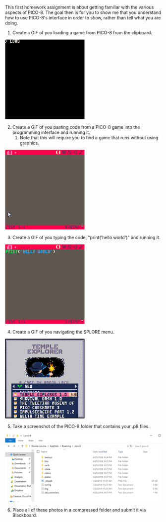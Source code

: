 This first homework assignment is about getting familiar with the various aspects of PICO-8. The goal then is for you to show me that you understand how to use PICO-8's interface in order to show, rather than tell what you are doing. 

1. Create a GIF of you loading a game from PICO-8 from the clipboard. 
 
 ![Example](/pics/hw1/loadclip.gif)

2. Create a GIF of you pasting code from a PICO-8 game into the programming interface and running it.
    1. Note that this will require you to find a game that runs without using graphics. 

 ![Example](/pics/hw1/ctrlv.gif)

3. Create a GIF of you typing the code, "print('hello world')" and running it. 

 ![Example](/pics/hw1/helloworld.gif)

4. Create a GIF of you navigating the SPLORE menu.

 ![Example](/pics/hw1/splore.gif)

5. Take a screenshot of the PICO-8 folder that contains your .p8 files.

 ![Example](/pics/hw1/folder.png)

6. Place all of these photos in a compressed folder and submit it via Blackboard.
